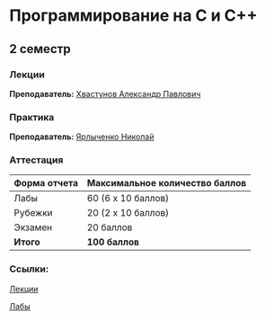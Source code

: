 # Программирование на С и С++

## 2 семестр

###  Лекции

**Преподаватель:** [Хвастунов Александр Павлович](https://isu.ifmo.ru/person/hvost239)

### Практика

**Преподаватель:** [Ярлыченко Николай](https://isu.ifmo.ru/person/kol9)

### Аттестация

Форма отчета | Максимальное количество баллов
-- | --
Лабы | 60 (6 x 10 баллов)
Рубежки | 20 (2 x 10 баллов)
Экзамен  | 20 баллов
**Итого**   | **100 баллов**

### Ссылки:

[Лекции](https://drive.google.com/drive/folders/1uc3wkwBfxZNWHib_scjsaoYCRwlfUHdW?usp=sharing)

[Лабы](https://drive.google.com/drive/folders/1jmmZsH7u3udkW3QCbpuSHM5DdE1D5TZW)
